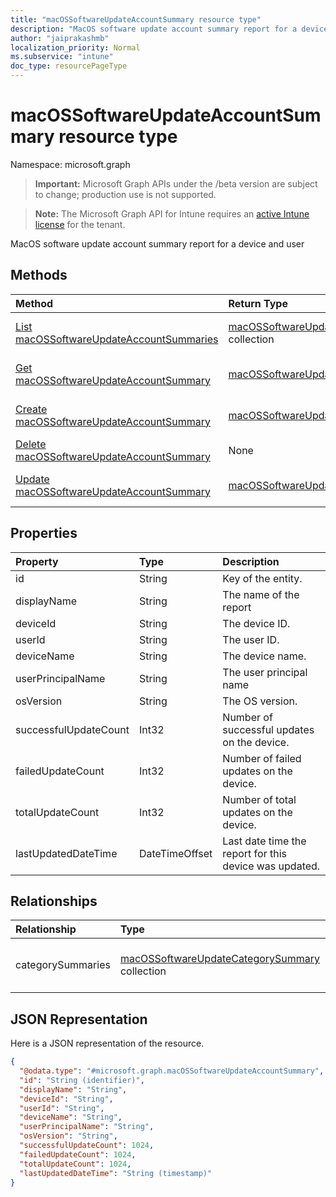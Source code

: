 ```yaml
---
title: "macOSSoftwareUpdateAccountSummary resource type"
description: "MacOS software update account summary report for a device and user"
author: "jaiprakashmb"
localization_priority: Normal
ms.subservice: "intune"
doc_type: resourcePageType
---
```


# macOSSoftwareUpdateAccountSummary resource type

Namespace: microsoft.graph
> **Important:** Microsoft Graph APIs under the /beta version are subject to change; production use is not supported.

> **Note:** The Microsoft Graph API for Intune requires an [active Intune license](https://go.microsoft.com/fwlink/?linkid=839381) for the tenant.


MacOS software update account summary report for a device and user

## Methods
|Method|Return Type|Description|
|:---|:---|:---|
|[List macOSSoftwareUpdateAccountSummaries](../api/intune-deviceconfig-macossoftwareupdateaccountsummary-list.md)|[macOSSoftwareUpdateAccountSummary](../resources/intune-deviceconfig-macossoftwareupdateaccountsummary.md) collection|List properties and relationships of the [macOSSoftwareUpdateAccountSummary](../resources/intune-deviceconfig-macossoftwareupdateaccountsummary.md) objects.|
|[Get macOSSoftwareUpdateAccountSummary](../api/intune-deviceconfig-macossoftwareupdateaccountsummary-get.md)|[macOSSoftwareUpdateAccountSummary](../resources/intune-deviceconfig-macossoftwareupdateaccountsummary.md)|Read properties and relationships of the [macOSSoftwareUpdateAccountSummary](../resources/intune-deviceconfig-macossoftwareupdateaccountsummary.md) object.|
|[Create macOSSoftwareUpdateAccountSummary](../api/intune-deviceconfig-macossoftwareupdateaccountsummary-create.md)|[macOSSoftwareUpdateAccountSummary](../resources/intune-deviceconfig-macossoftwareupdateaccountsummary.md)|Create a new [macOSSoftwareUpdateAccountSummary](../resources/intune-deviceconfig-macossoftwareupdateaccountsummary.md) object.|
|[Delete macOSSoftwareUpdateAccountSummary](../api/intune-deviceconfig-macossoftwareupdateaccountsummary-delete.md)|None|Deletes a [macOSSoftwareUpdateAccountSummary](../resources/intune-deviceconfig-macossoftwareupdateaccountsummary.md).|
|[Update macOSSoftwareUpdateAccountSummary](../api/intune-deviceconfig-macossoftwareupdateaccountsummary-update.md)|[macOSSoftwareUpdateAccountSummary](../resources/intune-deviceconfig-macossoftwareupdateaccountsummary.md)|Update the properties of a [macOSSoftwareUpdateAccountSummary](../resources/intune-deviceconfig-macossoftwareupdateaccountsummary.md) object.|

## Properties
|Property|Type|Description|
|:---|:---|:---|
|id|String|Key of the entity.|
|displayName|String|The name of the report|
|deviceId|String|The device ID.|
|userId|String|The user ID.|
|deviceName|String|The device name.|
|userPrincipalName|String|The user principal name|
|osVersion|String|The OS version.|
|successfulUpdateCount|Int32|Number of successful updates on the device.|
|failedUpdateCount|Int32|Number of failed updates on the device.|
|totalUpdateCount|Int32|Number of total updates on the device.|
|lastUpdatedDateTime|DateTimeOffset|Last date time the report for this device was updated.|

## Relationships
|Relationship|Type|Description|
|:---|:---|:---|
|categorySummaries|[macOSSoftwareUpdateCategorySummary](../resources/intune-deviceconfig-macossoftwareupdatecategorysummary.md) collection|Summary of the updates by category.|

## JSON Representation
Here is a JSON representation of the resource.
<!-- {
  "blockType": "resource",
  "keyProperty": "id",
  "@odata.type": "microsoft.graph.macOSSoftwareUpdateAccountSummary"
}
-->
``` json
{
  "@odata.type": "#microsoft.graph.macOSSoftwareUpdateAccountSummary",
  "id": "String (identifier)",
  "displayName": "String",
  "deviceId": "String",
  "userId": "String",
  "deviceName": "String",
  "userPrincipalName": "String",
  "osVersion": "String",
  "successfulUpdateCount": 1024,
  "failedUpdateCount": 1024,
  "totalUpdateCount": 1024,
  "lastUpdatedDateTime": "String (timestamp)"
}
```
